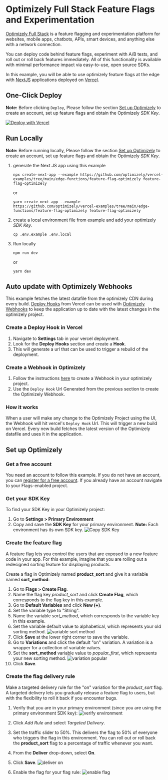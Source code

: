 # Optimizely Full Stack Feature Flags and Experimentation

[Optimizely Full Stack](https://docs.developers.optimizely.com/full-stack/docs) is a feature flagging and experimentation platform for websites, mobile apps, chatbots, APIs, smart devices, and anything else with a network connection.

You can deploy code behind feature flags, experiment with A/B tests, and roll out or roll back features immediately. All of this functionality is available with minimal performance impact via easy-to-use, open source SDKs.

In this example, you will be able to use optimizely feature flags at the edge with [NextJS](https://nextjs.org/) applications deployed on [Vercel](https://vercel.com/).

## One-Click Deploy

**Note:** Before clicking `Deploy`, Please follow the section [Set up Optimizely](#set-up-optimizely) to create an account, set up feature flags and obtain the Optimizely *SDK Key*.

[![Deploy with Vercel](https://vercel.com/button)](https://vercel.com/new/clone?repository-url=https://github.com/optimizely/vercel-examples/tree/main/edge-functions/feature-flag-optimizely&env=OPTIMIZELY_SDK_KEY&project-name=feature-flag-optimizely&repository-name=feature-flag-optimizely)

## Run Locally

**Note:** Before running locally, Please follow the section [Set up Optimizely](#set-up-optimizely) to create an account, set up feature flags and obtain the Optimizely *SDK Key*.

1. generate the Next JS app using this example
    ```
    npx create-next-app --example https://github.com/optimizely/vercel-examples/tree/main/edge-functions/feature-flag-optimizely feature-flag-optimizely
    ```
    or    
    ```
    yarn create-next-app --example https://github.com/optimizely/vercel-examples/tree/main/edge-functions/feature-flag-optimizely feature-flag-optimizely
    ```

2. create a local environment file from example and add your optimizely *SDK Key*.
    ```
    cp .env.example .env.local
    ```

3. Run locally
    ```
    npm run dev
    ```
    or
    ```
    yarn dev
    ```

## Auto update with Optimizely Webhooks

This example fetches the latest datafile from the optimizely CDN during every build. [Deploy Hooks](https://vercel.com/docs/concepts/git/deploy-hooks) from Vercel can be used with [Optimizely Webhooks](https://docs.developers.optimizely.com/full-stack/docs/configure-webhooks#section-2-create-a-webhook-in-optimizely) to keep the application up to date with the latest changes in the optimizely project.

### Create a Deploy Hook in Vercel

1. Navigate to **Settings** tab in your vercel deployment.
2. Look for the **Deploy Hooks** section and create a **Hook**.
3. This will generate a url that can be used to trigger a rebuild of the deployment.

### Create a Webhook in Optimizely

1. Follow the instructions [here](https://docs.developers.optimizely.com/full-stack/docs/configure-webhooks#section-2-create-a-webhook-in-optimizely) to create a Webhook in your optimizely project.
2. Use the `Deploy Hook` Url Generated from the previous section to create the Optimizely Webhook.

### How it works
When a user will make any change to the Optimizely Project using the UI, the Webhook will hit vercel's `Deploy Hook` Url. This will trigger a new build on Vercel. Every new build fetches the latest version of the Optimizely datafile and uses it in the application.

## Set up Optimizely

### Get a free account
You need an account to follow this example. If you do not have an account, you can [register for a free account](https://www.optimizely.com/campaigns/feature-detail-pages/free-feature-flagging/). If you already have an account navigate to your Flags-enabled project.

### Get your SDK Key
To find your SDK Key in your Optimizely project:
1. Go to **Settings > Primary Environment**
2. Copy and save the **SDK Key** for your primary environment. **Note:** Each environment has its own SDK key.
  ![Copy SDK Key](https://files.readme.io/e392205-sdk_key.png)

### Create the feature flag
A feature flag lets you control the users that are exposed to a new feature code in your app. For this example, imagine that you are rolling out a redesigned sorting feature for displaying products.

Create a flag in Optimizely named **product_sort** and give it a variable named **sort_method**:

1. Go to **Flags > Create Flag**.
2. Name the flag key *product_sort* and click **Create Flag**, which corresponds to the flag key in this example.
3. Go to **Default Variables** and click **New (+)**.
4. Set the variable type to "String".
5. Name the variable *sort_method*, which corresponds to the variable key in this example.
6. Set the variable default value to alphabetical, which represents your old sorting method.
  ![variable sort method](https://files.readme.io/5367828-variable_sort_method.png)
7. Click **Save** at the lower right corner to save the variable.
8. Go to **Variations** and click the default "on" variation. A variation is a wrapper for a collection of variable values.
9. Set the **sort_method** variable value to *popular_first*, which represents your new sorting method.
  ![variation popular](https://files.readme.io/7c41848-variation_popular.png)
10. Click **Save**.

### Create the flag delivery rule
Make a targeted delivery rule for the "on" variation for the *product_sort* flag. A targeted delivery lets you gradually release a feature flag to users, but with the flexibility to roll it back if you encounter bugs.

1. Verify that you are in your primary environment (since you are using the primary environment SDK key):
  ![verify environment](https://files.readme.io/69332d4-verify_env.png)
2. Click *Add Rule* and select *Targeted Delivery*.
3. Set the traffic slider to 50%. This delivers the flag to 50% of everyone who triggers the flag in this environment. You can roll out or roll back the **product_sort** flag to a percentage of traffic whenever you want.
4. From the **Deliver** drop-down, select **On**.
5. Click **Save**.
  ![deliver on](https://files.readme.io/8ead3e6-Screenshot_docs.png)

6. Enable the flag for your flag rule:
  ![enable flag](https://files.readme.io/cea7b99-enable_flag.png)
